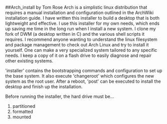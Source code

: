 ##Arch_install by Tom Rose
Arch is a simplistic linux distribution that requires a manual installation and configuration outlined in the ArchWiki installation guide. I have written this installer to build a desktop that is both lightweight and effective. I use this installer for my own needs, which ends up saving me time in the long run when I install a new system. I clone my fork of DWM (a desktop written in C) and the various shell scripts it requires. I recommend anyone wanting to understand the linux filesystem and package management to check out Arch Linux and try to install it yourself. One can make a very specialized system tailored to any specific needs. I keep a copy of it on a flash drive to easily diagnose and repair other existing systems. 

'installer' contains the bootstrapping commands and configuration to set up the base system. It also execute 'changeroot' which configures the new system as the root user. After a reboot, 'post' can be executed to install the desktop and finish up the installation. 

Before running the installer, the hard drive must be...
1. partitioned
2. formatted
3. mounted 



